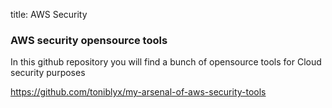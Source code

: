 title: AWS Security

### AWS security opensource tools

In this github repository you will find a bunch of opensource tools for Cloud security purposes

<https://github.com/toniblyx/my-arsenal-of-aws-security-tools>
